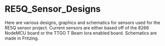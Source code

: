 # RE5Q_Sensor_Designs
Here are various designs, graphics and schematics for sensors used for the RE5Q sensor project. Current sensors are either based off of the 8266 NodeMCU board or the TTGO T Beam lora enabled board. Schematics are made in Fritzing.

